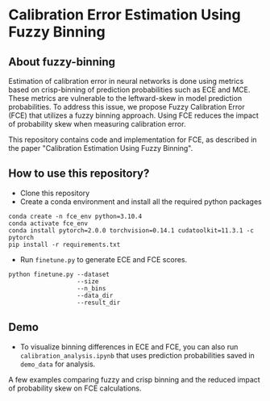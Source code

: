 # Calibration Error Estimation Using Fuzzy Binning

## About fuzzy-binning

Estimation of calibration error in neural networks is done using metrics based on crisp-binning of prediction probabilities such as ECE and MCE. These metrics are vulnerable to the leftward-skew in model prediction probabilities. To address this issue, we propose Fuzzy Calibration Error (FCE) that utilizes a fuzzy binning approach. Using FCE reduces the impact of probability skew when measuring calibration error.

This repository contains code and implementation for FCE, as described in the paper "Calibration Estimation Using Fuzzy Binning". 

## How to use this repository?

- Clone this repository
- Create a conda environment and install all the required python packages
```
conda create -n fce_env python=3.10.4
conda activate fce_env
conda install pytorch=2.0.0 torchvision=0.14.1 cudatoolkit=11.3.1 -c pytorch
pip install -r requirements.txt
```

- Run `finetune.py` to generate ECE and FCE scores.
```
python finetune.py --dataset
                   --size
                   --n_bins
                   --data_dir
                   --result_dir
```


## Demo 
- To visualize binning differences in ECE and FCE, you can also run `calibration_analysis.ipynb` that uses prediction probabilities saved in `demo_data` for analysis.


A few examples comparing fuzzy and crisp binning and the reduced impact of probability skew on FCE calculations.




















